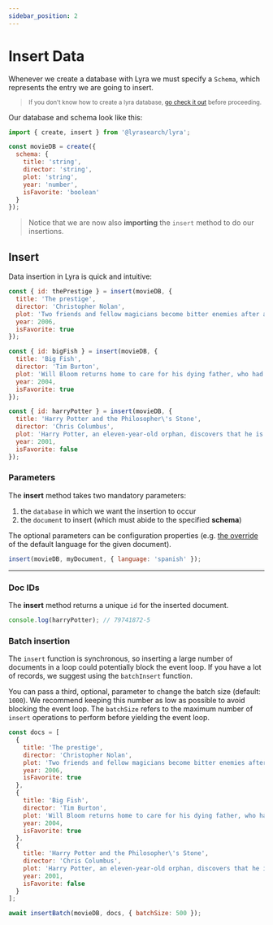 ```yaml
---
sidebar_position: 2
---
```


# Insert Data

Whenever we create a database with Lyra we must specify a `Schema`, which
represents the entry we are going to insert.

> <small>If you don't know how to create a lyra database,
> <a href="/usage/creating-a-new-lyra-instance">go check it out</a> before
> proceeding.</small>

Our database and schema look like this:

```js title="lyra.js"
import { create, insert } from '@lyrasearch/lyra'; 

const movieDB = create({
  schema: {
    title: 'string',
    director: 'string',
    plot: 'string',
    year: 'number',
    isFavorite: 'boolean'
  }
});
```

> Notice that we are now also **importing** the `insert` method to do our
> insertions.

## Insert

Data insertion in Lyra is quick and intuitive:

```js title="lyra.js"
const { id: thePrestige } = insert(movieDB, {
  title: 'The prestige',
  director: 'Christopher Nolan',
  plot: 'Two friends and fellow magicians become bitter enemies after a sudden tragedy. As they devote themselves to this rivalry, they make sacrifices that bring them fame but with terrible consequences.',
  year: 2006,
  isFavorite: true
});

const { id: bigFish } = insert(movieDB, {
  title: 'Big Fish',
  director: 'Tim Burton',
  plot: 'Will Bloom returns home to care for his dying father, who had a penchant for telling unbelievable stories. After he passes away, Will tries to find out if his tales were really true.',
  year: 2004,
  isFavorite: true
});

const { id: harryPotter } = insert(movieDB, {
  title: 'Harry Potter and the Philosopher\'s Stone',
  director: 'Chris Columbus',
  plot: 'Harry Potter, an eleven-year-old orphan, discovers that he is a wizard and is invited to study at Hogwarts. Even as he escapes a dreary life and enters a world of magic, he finds trouble awaiting him.',
  year: 2001,
  isFavorite: false
});
```

### Parameters

The **insert** method takes two mandatory parameters:

1. the `database` in which we want the insertion to occur
2. the `document` to insert (which must abide to the specified **schema**)

The optional parameters can be configuration properties (e.g.
<a href="/usage/creating-a-new-lyra-instance#input-analyzer">the override</a> of
the default language for the given document).

```js title="lyra.js"
insert(movieDB, myDocument, { language: 'spanish' });
```

<hr/>

### Doc IDs

The **insert** method returns a unique `id` for the inserted document.

```js
console.log(harryPotter); // 79741872-5
```

### Batch insertion

The `insert` function is synchronous, so inserting a large number of documents
in a loop could potentially block the event loop. If you have a lot of records,
we suggest using the `batchInsert` function.

You can pass a third, optional, parameter to change the batch size (default:
`1000`). We recommend keeping this number as low as possible to avoid blocking
the event loop. The `batchSize` refers to the maximum number of `insert`
operations to perform before yielding the event loop.

```js title="lyra.js"
const docs = [
  {
    title: 'The prestige',
    director: 'Christopher Nolan',
    plot: 'Two friends and fellow magicians become bitter enemies after a sudden tragedy. As they devote themselves to this rivalry, they make sacrifices that bring them fame but with terrible consequences.',
    year: 2006,
    isFavorite: true
  },
  {
    title: 'Big Fish',
    director: 'Tim Burton',
    plot: 'Will Bloom returns home to care for his dying father, who had a penchant for telling unbelievable stories. After he passes away, Will tries to find out if his tales were really true.',
    year: 2004,
    isFavorite: true
  },
  {
    title: 'Harry Potter and the Philosopher\'s Stone',
    director: 'Chris Columbus',
    plot: 'Harry Potter, an eleven-year-old orphan, discovers that he is a wizard and is invited to study at Hogwarts. Even as he escapes a dreary life and enters a world of magic, he finds trouble awaiting him.',
    year: 2001,
    isFavorite: false
  }
];

await insertBatch(movieDB, docs, { batchSize: 500 });
```
